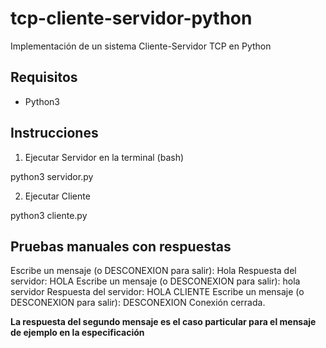 # tcp-cliente-servidor-python
Implementación de un sistema Cliente-Servidor TCP en Python

## Requisitos
- Python3 

## Instrucciones

1. Ejecutar Servidor en la terminal (bash)

python3 servidor.py

2. Ejecutar Cliente

python3 cliente.py


## Pruebas manuales con respuestas
Escribe un mensaje (o DESCONEXION para salir): Hola
Respuesta del servidor: HOLA
Escribe un mensaje (o DESCONEXION para salir): hola servidor
Respuesta del servidor: HOLA CLIENTE
Escribe un mensaje (o DESCONEXION para salir): DESCONEXION
Conexión cerrada.
 



**La respuesta del segundo mensaje es el caso particular para el mensaje de ejemplo en la especificación**